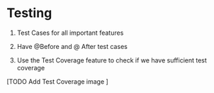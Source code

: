 # Testing

1. Test Cases for all important features 

2. Have @Before and @ After test cases

3. Use the Test Coverage feature to check if we have sufficient test coverage

[TODO Add Test Coverage image ]